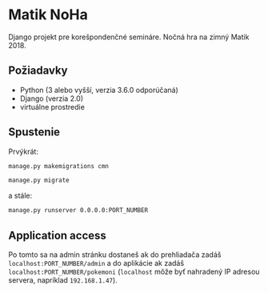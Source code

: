 # Matik NoHa
Django projekt pre korešpondenčné semináre. Nočná hra na zimný Matik 2018.

## Požiadavky

 - Python (3 alebo vyšší, verzia 3.6.0 odporúčaná)
 - Django (verzia 2.0)
 - virtuálne prostredie

## Spustenie

Prvýkrát:
```cmd
manage.py makemigrations cmn
```
```cmd
manage.py migrate
```
a stále:
```cmd
manage.py runserver 0.0.0.0:PORT_NUMBER
```

## Application access

Po tomto sa na admin stránku dostaneš ak do prehliadača zadáš `localhost:PORT_NUMBER/admin` a do aplikácie ak zadáš `localhost:PORT_NUMBER/pokemoni` (`localhost` môže byť nahradený IP adresou servera, napríklad `192.168.1.47`).
